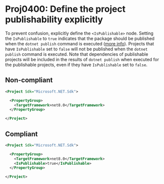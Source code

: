 # Proj0400: Define the project publishability explicitly
To prevent confusion, explicitly define the
`<IsPublishable>` node. Setting the `IsPublishable`
to `true` indicates that the package should
be published when the `dotnet publish` command
is executed
([more info](https://learn.microsoft.com/en-us/dotnet/core/tools/dotnet-publish)).
Projects that have `IsPublishable` set to `false`
will not be published when the `dotnet publish`
command is executed. Note that dependencies of
publishable projects will be included in the
results of `dotnet publish` when executed for
the publishable projects, even if they have
`IsPublishable` set to `false`.

## Non-compliant
``` xml
<Project Sdk="Microsoft.NET.Sdk">

  <PropertyGroup>
    <TargetFramework>net8.0</TargetFramework>
  </PropertyGroup>

</Project>
```

## Compliant
``` xml
<Project Sdk="Microsoft.NET.Sdk">

  <PropertyGroup>
    <TargetFramework>net8.0</TargetFramework>
    <IsPublishable>true</IsPublishable>
  </PropertyGroup>

</Project>
```
